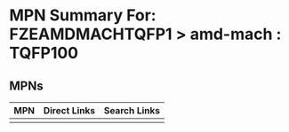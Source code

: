 



# MPN Summary For: FZEAMDMACHTQFP1 > amd-mach : TQFP100

## MPNs
  

|MPN|Direct Links|Search Links|
| :--- | :--- | :--- |
||||
